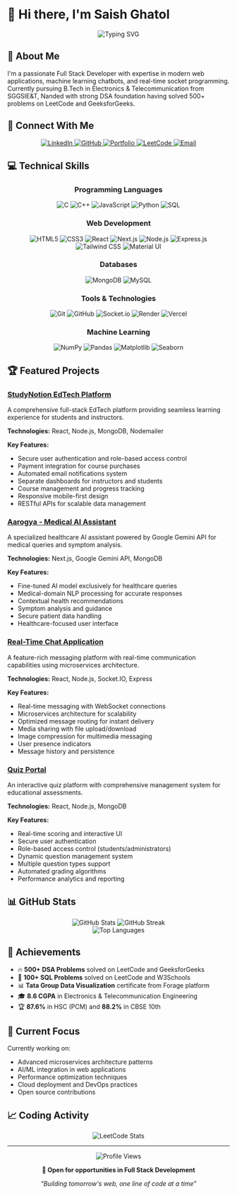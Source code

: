 # 👋 Hi there, I'm Saish Ghatol

<div align="center">
  <img src="https://readme-typing-svg.herokuapp.com?font=Fira+Code&size=24&duration=3000&pause=1000&color=00BFFF&center=true&vCenter=true&random=false&width=500&lines=Full+Stack+Developer;Software+Developer;React+%2B+Node.js+Developer;500%2B+DSA+Problems+Solved" alt="Typing SVG" />
</div>

## 🚀 About Me

I'm a passionate Full Stack Developer with expertise in modern web applications, machine learning chatbots, and real-time socket programming. Currently pursuing B.Tech in Electronics & Telecommunication from SGGSIE&T, Nanded with strong DSA foundation having solved 500+ problems on LeetCode and GeeksforGeeks.

## 🔗 Connect With Me

<div align="center">
  <a href="https://www.linkedin.com/in/saish-ghatol/" target="_blank">
    <img src="https://img.shields.io/badge/LinkedIn-0077B5?style=for-the-badge&logo=linkedin&logoColor=white" alt="LinkedIn"/>
  </a>
  <a href="https://github.com/SaishGhatol" target="_blank">
    <img src="https://img.shields.io/badge/GitHub-100000?style=for-the-badge&logo=github&logoColor=white" alt="GitHub"/>
  </a>
  <a href="https://saishghatol.me" target="_blank">
    <img src="https://img.shields.io/badge/Portfolio-FF5722?style=for-the-badge&logo=todoist&logoColor=white" alt="Portfolio"/>
  </a>
  <a href="https://leetcode.com/u/saishghatol" target="_blank">
    <img src="https://img.shields.io/badge/LeetCode-FFA116?style=for-the-badge&logo=leetcode&logoColor=black" alt="LeetCode"/>
  </a>
  <a href="mailto:saishghatol100@gmail.com">
    <img src="https://img.shields.io/badge/Email-D14836?style=for-the-badge&logo=gmail&logoColor=white" alt="Email"/>
  </a>
</div>

## 💻 Technical Skills

<div align="center">
  
### Programming Languages
  <img src="https://img.shields.io/badge/C-A8B9CC?style=for-the-badge&logo=c&logoColor=black" alt="C"/>
  <img src="https://img.shields.io/badge/C++-00599C?style=for-the-badge&logo=cplusplus&logoColor=white" alt="C++"/>
  <img src="https://img.shields.io/badge/JavaScript-F7DF1E?style=for-the-badge&logo=javascript&logoColor=black" alt="JavaScript"/>
  <img src="https://img.shields.io/badge/Python-3776AB?style=for-the-badge&logo=python&logoColor=white" alt="Python"/>
  <img src="https://img.shields.io/badge/SQL-4479A1?style=for-the-badge&logo=mysql&logoColor=white" alt="SQL"/>

### Web Development
  <img src="https://img.shields.io/badge/HTML5-E34F26?style=for-the-badge&logo=html5&logoColor=white" alt="HTML5"/>
  <img src="https://img.shields.io/badge/CSS3-1572B6?style=for-the-badge&logo=css3&logoColor=white" alt="CSS3"/>
  <img src="https://img.shields.io/badge/React-20232A?style=for-the-badge&logo=react&logoColor=61DAFB" alt="React"/>
  <img src="https://img.shields.io/badge/Next.js-000000?style=for-the-badge&logo=nextdotjs&logoColor=white" alt="Next.js"/>
  <img src="https://img.shields.io/badge/Node.js-339933?style=for-the-badge&logo=nodedotjs&logoColor=white" alt="Node.js"/>
  <img src="https://img.shields.io/badge/Express-000000?style=for-the-badge&logo=express&logoColor=white" alt="Express.js"/>
  <img src="https://img.shields.io/badge/Tailwind_CSS-38B2AC?style=for-the-badge&logo=tailwind-css&logoColor=white" alt="Tailwind CSS"/>
  <img src="https://img.shields.io/badge/Material_UI-0081CB?style=for-the-badge&logo=material-ui&logoColor=white" alt="Material UI"/>

### Databases
  <img src="https://img.shields.io/badge/MongoDB-4EA94B?style=for-the-badge&logo=mongodb&logoColor=white" alt="MongoDB"/>
  <img src="https://img.shields.io/badge/MySQL-4479A1?style=for-the-badge&logo=mysql&logoColor=white" alt="MySQL"/>

### Tools & Technologies
  <img src="https://img.shields.io/badge/Git-F05032?style=for-the-badge&logo=git&logoColor=white" alt="Git"/>
  <img src="https://img.shields.io/badge/GitHub-100000?style=for-the-badge&logo=github&logoColor=white" alt="GitHub"/>
  <img src="https://img.shields.io/badge/Socket.io-010101?style=for-the-badge&logo=socket.io&logoColor=white" alt="Socket.io"/>
  <img src="https://img.shields.io/badge/Render-46E3B7?style=for-the-badge&logo=render&logoColor=white" alt="Render"/>
  <img src="https://img.shields.io/badge/Vercel-000000?style=for-the-badge&logo=vercel&logoColor=white" alt="Vercel"/>

### Machine Learning
  <img src="https://img.shields.io/badge/NumPy-013243?style=for-the-badge&logo=numpy&logoColor=white" alt="NumPy"/>
  <img src="https://img.shields.io/badge/Pandas-150458?style=for-the-badge&logo=pandas&logoColor=white" alt="Pandas"/>
  <img src="https://img.shields.io/badge/Matplotlib-11557c?style=for-the-badge" alt="Matplotlib"/>
  <img src="https://img.shields.io/badge/Seaborn-3776AB?style=for-the-badge" alt="Seaborn"/>

</div>

## 🏆 Featured Projects

### [StudyNotion EdTech Platform](https://saishghatol.me)
A comprehensive full-stack EdTech platform providing seamless learning experience for students and instructors.

**Technologies:** React, Node.js, MongoDB, Nodemailer

**Key Features:**
- Secure user authentication and role-based access control
- Payment integration for course purchases
- Automated email notifications system
- Separate dashboards for instructors and students
- Course management and progress tracking
- Responsive mobile-first design
- RESTful APIs for scalable data management

### [Aarogya - Medical AI Assistant](https://github.com/SaishGhatol/aarogya)
A specialized healthcare AI assistant powered by Google Gemini API for medical queries and symptom analysis.

**Technologies:** Next.js, Google Gemini API, MongoDB

**Key Features:**
- Fine-tuned AI model exclusively for healthcare queries
- Medical-domain NLP processing for accurate responses
- Contextual health recommendations
- Symptom analysis and guidance
- Secure patient data handling
- Healthcare-focused user interface

### [Real-Time Chat Application](https://github.com/SaishGhatol/chat-app)
A feature-rich messaging platform with real-time communication capabilities using microservices architecture.

**Technologies:** React, Node.js, Socket.IO, Express

**Key Features:**
- Real-time messaging with WebSocket connections
- Microservices architecture for scalability
- Optimized message routing for instant delivery
- Media sharing with file upload/download
- Image compression for multimedia messaging
- User presence indicators
- Message history and persistence

### [Quiz Portal](https://github.com/SaishGhatol/quiz-portal)
An interactive quiz platform with comprehensive management system for educational assessments.

**Technologies:** React, Node.js, MongoDB

**Key Features:**
- Real-time scoring and interactive UI
- Secure user authentication
- Role-based access control (students/administrators)
- Dynamic question management system
- Multiple question types support
- Automated grading algorithms
- Performance analytics and reporting

## 📊 GitHub Stats

<div align="center">
  <img src="https://github-readme-stats.vercel.app/api?username=SaishGhatol&show_icons=true&theme=radical" alt="GitHub Stats" />
  <img src="https://github-readme-streak-stats.herokuapp.com/?user=SaishGhatol&theme=radical" alt="GitHub Streak" />
</div>

<div align="center">
  <img src="https://github-readme-stats.vercel.app/api/top-langs/?username=SaishGhatol&layout=compact&theme=radical" alt="Top Languages" />
</div>

## 🏅 Achievements

- 🔥 **500+ DSA Problems** solved on LeetCode and GeeksforGeeks
- 💾 **100+ SQL Problems** solved on LeetCode and W3Schools
- 📊 **Tata Group Data Visualization** certificate from Forage platform
- 🎓 **8.6 CGPA** in Electronics & Telecommunication Engineering
- 🏆 **87.6%** in HSC (PCM) and **88.2%** in CBSE 10th

## 🎯 Current Focus

Currently working on:
- Advanced microservices architecture patterns
- AI/ML integration in web applications
- Performance optimization techniques
- Cloud deployment and DevOps practices
- Open source contributions

## 📈 Coding Activity

<div align="center">
  <img src="https://leetcode-stats-six.vercel.app/api?username=saishghatol&theme=dark" alt="LeetCode Stats" />
</div>

---

<div align="center">
  <img src="https://komarev.com/ghpvc/?username=SaishGhatol&color=blueviolet" alt="Profile Views" />
  
  **💼 Open for opportunities in Full Stack Development**
  
  *"Building tomorrow's web, one line of code at a time"*
</div>